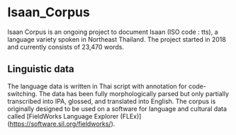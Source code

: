 # Isaan_Corpus
Isaan Corpus is an ongoing project to document Isaan (ISO code : tts), a language variety spoken in Northeast Thailand. The project started in 2018 and currently consists of 23,470 words.

## Linguistic data
The language data is written in Thai script with annotation for code-switching. The data has been fully morphologically parsed but only partially transcribed into IPA, glossed, and translated into English. The corpus is originally designed to be used on a software for language and cultural data called [FieldWorks Language Explorer (FLEx)] (https://software.sil.org/fieldworks/).
